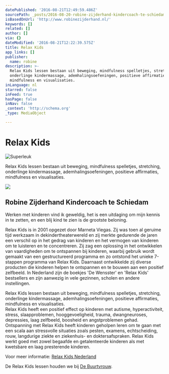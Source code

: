 ```yaml
---
datePublished: '2016-08-21T12:49:59.486Z'
sourcePath: _posts/2016-08-20-robine-zijderhand-kindercoach-te-schiedam.md
isBasedOnUrl: 'http://www.robinezijderhand.nl/'
keywords: []
related: []
author: []
via: {}
dateModified: '2016-08-21T12:22:39.575Z'
title: Relax Kids
app_links: []
publisher:
  name: robine
description: >-
  Relax Kids lessen bestaan uit beweging, mindfulness spelletjes, stretching,
  onderlinge kindermassage, ademhalingsoefeningen, positieve affirmaties,
  mindfulness en visualisaties. 
inLanguage: nl
starred: false
inFeed: true
hasPage: false
inNav: false
_context: 'http://schema.org'
_type: MediaObject

---
```

# Relax Kids
![Superleuk](https://the-grid-user-content.s3-us-west-2.amazonaws.com/7d0fc6c3-0c05-4f0f-bd13-7b43a0f8cc3e.jpg)

Relax Kids lessen bestaan uit beweging, mindfulness spelletjes, stretching, onderlinge kindermassage, ademhalingsoefeningen, positieve affirmaties, mindfulness en visualisaties. 

<article style=""><img src="https://s3-us-west-2.amazonaws.com/the-grid-img/p/d526db8b6cad0ffe9f0d1be83251217736f1aeb3.png" /><h1>Robine Zijderhand Kindercoach te Schiedam</h1><p>Werken met kinderen vind ik geweldig, het is een uitdaging om mijn kennis in te zetten, en een blij kind te zien is de grootste beloning.</p></article>

Relax Kids is in 2001 opgezet door Marneta Viegas. Zij was toen al geruime tijd werkzaam in dekindertheaterwereld en zij merkte gedurende de jaren een verschil op in het gedrag van kinderen en het vermogen van kinderen om te luisteren en te concentreren. Zij zag een oplossing in het ontwikkelen van vaardigheden om te ontspannen bij kinderen, waarbij gebruik wordt gemaakt van een gestructureerd programma en zo ontstond het unieke 7-stappen programma van Relax Kids. Daarnaast ontwikkelde zij diverse producten die kinderen helpen te ontspannen en te bouwen aan een positief zelfbeeld. In Nederland zijn de boekjes 'De Wensster' en 'Relax Kids' bestsellers en zijn aanwezig in vele gezinnen, scholen en andere instellingen. 

Relax Kids lessen bestaan uit beweging, mindfulness spelletjes, stretching, onderlinge kindermassage, ademhalingsoefeningen, positieve affirmaties, mindfulness en visualisaties.  
Relax Kids heeft een positief effect op kinderen met autisme, hyperactiviteit, stress, slaapproblemen, hooggevoeligheid, trauma, dwangneuroses, depressies, laag zelfbeeld, boosheid en angstproblemen gehad.  
Ontspanning met Relax Kids heeft kinderen geholpen leren om te gaan met een scala aan stressvolle situaties zoals pesten, examens, echtscheiding, rouw, langdurige ziekte en ziekenhuis- en doktersafspraken. Relax Kids werkt goed met zowel begaafde en getalenteerde kinderen als met kwetsbare en laag presterende kinderen.

Voor meer informatie: [Relax Kids Nederland][0]

De Relax Kids lessen houden we bij [De Buurtvrouw][1].

[0]: http://relaxkidsnederland.webs.com/
[1]: http://www.buurt-vrouw.nl/